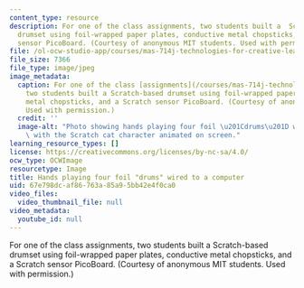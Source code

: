 ```yaml
---
content_type: resource
description: For one of the class assignments, two students built a  Scratch-based
  drumset using foil-wrapped paper plates, conductive metal chopsticks, and a Scratch
  sensor PicoBoard. (Courtesy of anonymous MIT students. Used with permission.)
file: /ol-ocw-studio-app/courses/mas-714j-technologies-for-creative-learning-fall-2009/67e798dcaf86763a85a95bb42e4f0ca0_mas-714jf09-th.jpg
file_size: 7366
file_type: image/jpeg
image_metadata:
  caption: For one of the class [assignments](/courses/mas-714j-technologies-for-creative-learning-fall-2009/pages/assignments),
    two students built a Scratch-based drumset using foil-wrapped paper plates, conductive
    metal chopsticks, and a Scratch sensor PicoBoard. (Courtesy of anonymous MIT students.
    Used with permission.)
  credit: ''
  image-alt: "Photo showing hands playing four foil \u201Cdrums\u201D wired to a computer,\
    \ with the Scratch cat character animated on screen."
learning_resource_types: []
license: https://creativecommons.org/licenses/by-nc-sa/4.0/
ocw_type: OCWImage
resourcetype: Image
title: Hands playing four foil "drums" wired to a computer
uid: 67e798dc-af86-763a-85a9-5bb42e4f0ca0
video_files:
  video_thumbnail_file: null
video_metadata:
  youtube_id: null
---
```

For one of the class assignments, two students built a  Scratch-based drumset using foil-wrapped paper plates, conductive metal chopsticks, and a Scratch sensor PicoBoard. (Courtesy of anonymous MIT students. Used with permission.)